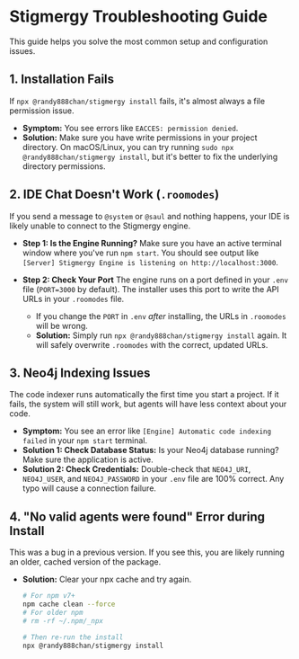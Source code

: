 # Stigmergy Troubleshooting Guide

This guide helps you solve the most common setup and configuration issues.

## 1. Installation Fails

If `npx @randy888chan/stigmergy install` fails, it's almost always a file permission issue.

*   **Symptom:** You see errors like `EACCES: permission denied`.
*   **Solution:** Make sure you have write permissions in your project directory. On macOS/Linux, you can try running `sudo npx @randy888chan/stigmergy install`, but it's better to fix the underlying directory permissions.

## 2. IDE Chat Doesn't Work (`.roomodes`)

If you send a message to `@system` or `@saul` and nothing happens, your IDE is likely unable to connect to the Stigmergy engine.

*   **Step 1: Is the Engine Running?**
    Make sure you have an active terminal window where you've run `npm start`. You should see output like `[Server] Stigmergy Engine is listening on http://localhost:3000`.

*   **Step 2: Check Your Port**
    The engine runs on a port defined in your `.env` file (`PORT=3000` by default). The installer uses this port to write the API URLs in your `.roomodes` file.
    *   If you change the `PORT` in `.env` *after* installing, the URLs in `.roomodes` will be wrong.
    *   **Solution:** Simply run `npx @randy888chan/stigmergy install` again. It will safely overwrite `.roomodes` with the correct, updated URLs.

## 3. Neo4j Indexing Issues

The code indexer runs automatically the first time you start a project. If it fails, the system will still work, but agents will have less context about your code.

*   **Symptom:** You see an error like `[Engine] Automatic code indexing failed` in your `npm start` terminal.
*   **Solution 1: Check Database Status:** Is your Neo4j database running? Make sure the application is active.
*   **Solution 2: Check Credentials:** Double-check that `NEO4J_URI`, `NEO4J_USER`, and `NEO4J_PASSWORD` in your `.env` file are 100% correct. Any typo will cause a connection failure.

## 4. "No valid agents were found" Error during Install

This was a bug in a previous version. If you see this, you are likely running an older, cached version of the package.

*   **Solution:** Clear your npx cache and try again.
    ```bash
    # For npm v7+
    npm cache clean --force
    # For older npm
    # rm -rf ~/.npm/_npx

    # Then re-run the install
    npx @randy888chan/stigmergy install
    ``````
